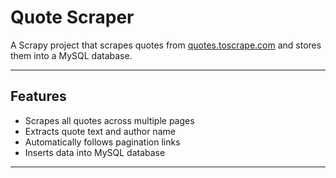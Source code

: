 # Quote Scraper

A Scrapy project that scrapes quotes from [quotes.toscrape.com](http://quotes.toscrape.com) and stores them into a MySQL database.

---

## Features

- Scrapes all quotes across multiple pages
- Extracts quote text and author name
- Automatically follows pagination links
- Inserts data into MySQL database

---



